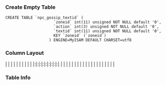 ### Create Empty Table ###
```
CREATE TABLE `npc_gossip_textid` (                 
                     `zoneid` int(11) unsigned NOT NULL default '0',  
                     `action` int(3) unsigned NOT NULL default '0',   
                     `textid` int(11) unsigned NOT NULL default '0',  
                     KEY `zoneid` (`zoneid`)                          
                   ) ENGINE=MyISAM DEFAULT CHARSET=utf8               

```

### Column Layout ###

| | | | | | | | | |
|:|:|:|:|:|:|:|:|:|
| | | | | | | | | |
| | | | | | | | | |


### Table Info ###